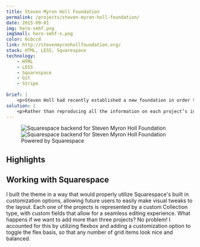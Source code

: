 ```yaml
---
title: Steven Myron Holl Foundation
permalink: /projects/steven-myron-holl-foundation/
date: 2015-09-01
img: hero-smhf.png
imgSmall: hero-smhf-s.png
color: 6cbccd
link: http://stevenmyronhollfoundation.org/
stack: HTML, LESS, Squarespace
technology:
    - HTML
    - LESS
    - Squarespace
    - Git
    - Stripe
    
brief: | 
    <p>Steven Holl had recently established a new foundation in order to promote his various side projects, including 32BNY, a digital publication; 'T' Space, an art gallery and the firm's extensive model and watercolor archive.</p>
solution: |
    <p>Rather than reproducing all the information on each project’s individual website, I worked with Steven himself to design a simple landing page which provided a brief introduction to each project. I developed the branding in a way that complimented the existing firm/project branding, incorporating the strict grids and blue from Steven Holl Architects and the image link styling of 32BNY. I also integrated Stripe in order to provide potential donors with an easier way to pay.</p> 
---
```

<figure class="projects__img-wrapper row full-width" style="background-color: #{{ page.color }}">
    <div class="projects__col--half">
        <img class="projects__img" src="{{ imgurl }}/img/smhf-squarespace.PNG" alt="Squarespace backend for Steven Myron Holl Foundation">
    </div>
    <div class="projects__col--half">
        <img class="projects__img" src="{{ imgurl }}/img/smhf-squarespace-2.PNG" alt="Squarespace backend for Steven Myron Holl Foundation">
    </div>
    <figcaption class="projects__caption">
    Powered by Squarespace
    </figcaption>
</figure>

<div class="row">
    <section class="text-block">
        <h2>Highlights</h2>
        <h2 class="subheading">Working with Squarespace</h2>
        <p>I built the theme in a way that would properly utilize Squarespace's built in customization options, allowing future users to easily make visual tweaks to the layout. Each one of the projects is represented by a custom Collection type, with custom fields that allow for a seamless editing experience. What happens if we want to add more than three projects? No problem! I accounted for this by utilizing flexbox and adding a customization option to toggle the flex basis, so that any number of grid items look nice and balanced.</p>
    </section>
</div>



